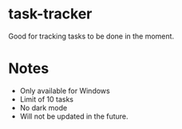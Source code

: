 # task-tracker
Good for tracking tasks to be done in the moment.

# Notes
- Only available for Windows
- Limit of 10 tasks
- No dark mode
- Will not be updated in the future.
